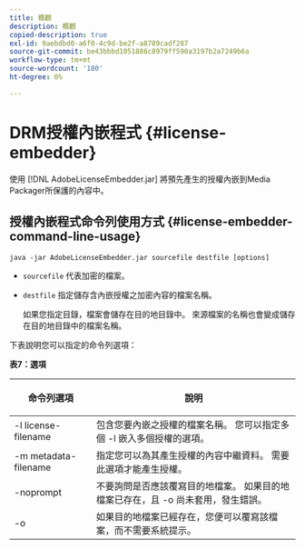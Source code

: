 ```yaml
---
title: 概觀
description: 概觀
copied-description: true
exl-id: 9aebdbd0-a6f0-4c9d-be2f-a8789cadf287
source-git-commit: be43bbbd1051886c8979ff590a3197b2a7249b6a
workflow-type: tm+mt
source-wordcount: '180'
ht-degree: 0%

---
```


# DRM授權內嵌程式 {#license-embedder}

使用 [!DNL AdobeLicenseEmbedder.jar] 將預先產生的授權內嵌到Media Packager所保護的內容中。

## 授權內嵌程式命令列使用方式 {#license-embedder-command-line-usage}

```
java -jar AdobeLicenseEmbedder.jar sourcefile destfile [options]
```

* `sourcefile` 代表加密的檔案。
* `destfile` 指定儲存含內嵌授權之加密內容的檔案名稱。

   如果您指定目錄，檔案會儲存在目的地目錄中。 來源檔案的名稱也會變成儲存在目的地目錄中的檔案名稱。

下表說明您可以指定的命令列選項：

**表7：選項**

<table frame="all" colsep="1" rowsep="1" class="+ topic/table adobe-d/table " id="table_hnl_2sy_n4">  
 <thead class="- topic/thead "> 
  <tr rowsep="1" class="- topic/row "> 
   <th colname="1" class="- topic/entry entry"> <p class="- topic/p ">命令列選項 </p> </th> 
   <th colname="2" class="- topic/entry entry"> <p class="- topic/p ">說明 </p> </th> 
  </tr> 
 </thead>
 <tbody class="- topic/tbody "> 
  <tr rowsep="1" class="- topic/row "> 
   <td colname="1" class="- topic/entry "> <span class="+ topic/ph pr-d/codeph codeph"> -l license-filename </span> </td> 
   <td colname="2" class="- topic/entry "> 包含您要內嵌之授權的檔案名稱。 您可以指定多個 <span class="codeph"> -l </span> 嵌入多個授權的選項。 </td> 
  </tr> 
  <tr rowsep="1" class="- topic/row "> 
   <td colname="1" class="- topic/entry "> <span class="+ topic/ph pr-d/codeph codeph"> -m metadata-filename </span> </td> 
   <td colname="2" class="- topic/entry "> 指定您可以為其產生授權的內容中繼資料。 需要此選項才能產生授權。 </td> 
  </tr> 
  <tr rowsep="1" class="- topic/row "> 
   <td colname="1" class="- topic/entry "> <span class="codeph"> -noprompt </span> </td> 
   <td colname="2" class="- topic/entry "> 不要詢問是否應該覆寫目的地檔案。 如果目的地檔案已存在，且 <span class="codeph"> -o </span> 尚未套用，發生錯誤。 </td> 
  </tr> 
  <tr rowsep="0" class="- topic/row "> 
   <td colname="1" class="- topic/entry "> <span class="codeph"> -o </span> </td> 
   <td colname="2" class="- topic/entry "> 如果目的地檔案已經存在，您便可以覆寫該檔案，而不需要系統提示。 </td> 
  </tr> 
 </tbody> 
</table>
